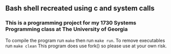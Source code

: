 ## Bash shell recreated using c and system calls

### This is a programming project for my 1730 Systems Programming class at The University of Georgia

To compile the program run  ```make``` then run ```make run```. To remove executables run ```make clean```
This program does use fork() so please use at your own risk. 
